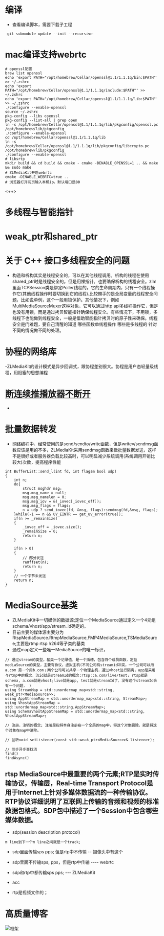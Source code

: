 # 编译
- 查看编译脚本，需要下载子工程
```
 git submodule update --init --recursive
```
# mac编译支持webrtc
```
# openssl配置
brew list openssl
echo 'export PATH="/opt/homebrew/Cellar/openssl@1.1/1.1.1q/bin:$PATH"' >> ~/.zshrc
echo 'export PATH="/opt/homebrew/Cellar/openssl@1.1/1.1.1q/include:$PATH"' >> ~/.zshrc
echo 'export PATH="/opt/homebrew/Cellar/openssl@1.1/1.1.1q/lib:$PATH"' >> ~/.zshrc
./configure --enable-openssl
source ~/.zshrc
pkg-config --libs openssl
pkg-config --list-all | grep open
ln -s /opt/homebrew/Cellar/openssl@1.1/1.1.1q/lib/pkgconfig/openssl.pc /opt/homebrew/lib/pkgconfig
./configure --enable-openssl
cd /opt/homebrew/Cellar/openssl@1.1/1.1.1q/lib
ln -s /opt/homebrew/Cellar/openssl@1.1/1.1.1q/lib/pkgconfig/libcrypto.pc /opt/homebrew/lib/pkgconfig
./configure --enable-openssl
# libsrtp
mkdir build && cd build && cmake - cmake -DENABLE_OPENSSL=1 .. && make && sudo make
# ZLMediaKit开启webrtc
cmake -DENABLE_WEBRTC=true ..
# 浏览器打开网页输入本机ip。默认端口是80
```

<++>
# 多线程与智能指针

# weak\_ptr和shared\_ptr


# 关于 C++ 接口多线程安全的问题
- 构造和析构其实是线程安全的，可以在其他线程调用。析构的线程在使用shared\_ptr时是线程安全的，但是用裸指针，也要确保析构的线程安全。zlm里面TCPSession类是绑定Poller线程的，它的生命周期内，只有一个线程操作它(其他线程操作时要切换到它的线程).比较棘手的是全局变量的线程安全问题，比如说单例，这个一般用锁保护。其他情况下，例如MultiMediaSourceMuxer这种对象，它可以通过http api多线程操作它，但是也没有用锁，而是通过拷贝智能指针确保线程安全。有些情况下，不用锁，多线程下也能做到线程安全，一般是借助智能指针拷贝时的原子性来确保。线程安全是门难题，要自己清醒的知道 哪些函数单线程操作 哪些是多线程的 针对不同的情况做不同的处理。
# 协程的网络库
-ZLMediaKit的设计模式是异步回调式，跟协程差别很大。协程是用户态轻量级线程，用阻塞的思想编程
# [断连续推播放器不断开](https://github.com/ZLMediaKit/ZLMediaKit/issues/1300)
- 
# 批量数据转发
- 网络编程中，经常使用的是send/sendto/write函数，但是writev/sendmsg函数应该是用的不多，ZLMediaKit采用sendmsg函数来做批量数据发送，这样不是很好或者服务器负载比较高时，可以明显减少系统调用(系统调用开销比较大)次数，提高程序性能
``` 
int BufferList::send_l(int fd, int flagsm bool udp)
{
	int n;
	do{
		struct msghdr msg;
		msg.msg_name = null;
		msg.msg_namelen = 0;
		msg.msg_iov = &(_iovec[_iovec_off]);
		msg.msg_flags = flags;
		n = udp ? send_iovec(fd, &msg, flags):sendmsg(fd,&msg, flags);
	}while(-1 == n && UV_EINTR == get_uv_error(true));
	if(n >= _remainSize)
	{
		_iovec_off = _iovec.size();
		_remainSize = 0;
		return n;
	}

	if(n > 0)
	{
		// 部分发送
		reOffset(n);
		return n;
	}
	// 一个字节未发送
	return n;
}
```
# MediaSource基类
- ZLMediaKit中一切媒体的数据源;定位一个MediaSource通过定义一个4元组schema/vhost/app/stream\_id确定的。
- 目前主要的媒体源主要分为RtspMediaSource.RtmpMediaSource,FMP4MediaSource,TSMediaSource;主要是rtmp rtsp h264等子类的基类
- 通过map定义一些唯一MediaSource的唯一标识，
```
// 通过stream的类型，基类一个记录值，是一个插槽，包含四个成员函数，定位mediaSource的类型，主要有协议，虚拟主机(不同公司有streamid冲突，一个公司可以用a.com 另一个用b.com；两个公司可以共享一个物理主机，通过vhost进行隔离，app是采用与rtmp中的概念，流id就是streamId的概念:rtsp::a.com/live/test; rtsp就是schema, a.com就是vhost;live就是app, test就是streamId了，没有这个streamId会有一个问题， )
using StreamMap = std::unordermap_map<std::string, weak_ptr<MediaSource>>;
using AppStreamMap = std::unordermap_map<std::string, StreamMap>;
using VhostAppStreamMap = std::unordermap_map<std::string,AppStreamMap>;
using SchemaVhostAppStreamMap = std::unordermap_map<std::string, VhostAppStreamMap>;

// 注册，注销的概念; 注册是指将本身注册在一个全局的map中，将这个对象删除，就是将这个对象在map中清除。

// 监听void setListener(const std::weak_ptr<MediaSource>& listenner);

// 同步异步查找流
find()
findAsync()
```
## rtsp MediaSource中最重要的两个元素;RTP是实时传输协议，传输层，Real-time Transport Protocol是用于Internet上针对多媒体数据流的一种传输协议。RTP协议详细说明了互联网上传输的音频和视频的标准数据包格式。SDP包中描述了一个Session中包含哪些媒体数据。
- sdp(session description protocol)
```
m line到下一个m line之间就是一个track;
```
- sdp里面传输sps pps; 但是rtp中不传输 -- 摄像头中有这个
- sdp里面不传输sps, pps，但是rtp中传输 ---- webrtc
- sdp和rtp中都传输sps pps; --- ZLMediaKit 
- acc

- rtp是视频文件的；


# 高质量博客
![框架](../images/ZLMediaKit_muti_thread.png)
